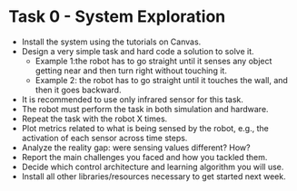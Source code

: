 # Task 0 - System Exploration

- Install the system using the tutorials on Canvas.
- Design a very simple task and hard code a solution to solve it.
    - Example 1:the robot has to go straight until it senses any object getting near and then turn right without touching it.
    - Example 2: the robot has to go straight until it touches the wall, and then it goes backward.
- It is recommended to use only infrared sensor for this task.
- The robot must perform the task in both simulation and hardware.
- Repeat the task with the robot X times.
- Plot metrics related to what is being sensed by the robot, e.g., the activation of each sensor across time steps.
- Analyze the reality gap: were sensing values different? How?
- Report the main challenges you faced and how you tackled them.
- Decide which control architecture and learning algorithm you will use.
- Install all other libraries/resources necessary to get started next week.

